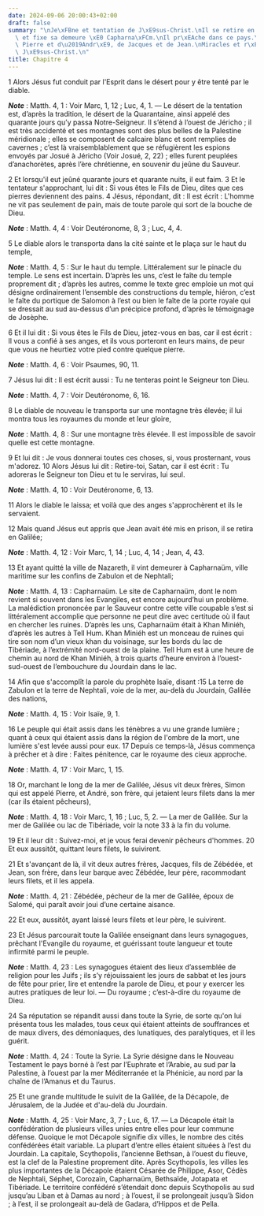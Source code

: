 ```yaml
---
date: 2024-09-06 20:00:43+02:00
draft: false
summary: "\nJe\xFBne et tentation de J\xE9sus-Christ.\nIl se retire en Galil\xE9e\
  \ et fixe sa demeure \xE0 Capharna\xFCm.\nIl pr\xEAche dans ce pays.\nVocation de\
  \ Pierre et d\u2019Andr\xE9, de Jacques et de Jean.\nMiracles et r\xE9putation de\
  \ J\xE9sus-Christ.\n"
title: Chapitre 4
---
```





1 Alors Jésus fut conduit par l'Esprit dans le désert pour y être tenté par le diable.

***Note*** :  Matth. 4, 1 : Voir Marc, 1, 12 ; Luc, 4, 1. ― Le désert de la tentation est, d’après la tradition, le désert de la Quarantaine, ainsi appelé des quarante jours qu’y passa Notre-Seigneur. Il s’étend à l’ouest de Jéricho ; il est très accidenté et ses montagnes sont des plus belles de la Palestine méridionale ; elles se composent de calcaire blanc et sont remplies de cavernes ; c’est là vraisemblablement que se réfugièrent les espions envoyés par Josué à Jéricho (Voir Josué, 2, 22) ; elles furent peuplées d’anachorètes, après l’ère chrétienne, en souvenir du jeûne du Sauveur.

2 Et lorsqu'il eut jeûné quarante jours et quarante nuits, il eut faim. 3 Et le tentateur s'approchant, lui dit : Si vous êtes le Fils de Dieu, dites que ces pierres deviennent des pains. 4 Jésus, répondant, dit : Il est écrit : L'homme ne vit pas seulement de pain, mais de toute parole qui sort de la bouche de Dieu.

***Note*** :  Matth. 4, 4 : Voir Deutéronome, 8, 3 ; Luc, 4, 4.

5 Le diable alors le transporta dans la cité sainte et le plaça sur le haut du temple,

***Note*** :  Matth. 4, 5 : Sur le haut du temple. Littéralement sur le pinacle du temple. Le sens est incertain. D’après les uns, c’est le faîte du temple proprement dit ; d’après les autres, comme le texte grec emploie un mot qui désigne ordinairement l’ensemble des constructions du temple, hiéron, c’est le faîte du portique de Salomon à l’est ou bien le faîte de la porte royale qui se dressait au sud au-dessus d’un précipice profond, d’après le témoignage de Josèphe.

6 Et il lui dit : Si vous êtes le Fils de Dieu, jetez-vous en bas, car il est écrit : Il vous a confié à ses anges, et ils vous porteront en leurs mains, de peur que vous ne heurtiez votre pied contre quelque pierre.

***Note*** :  Matth. 4, 6 : Voir Psaumes, 90, 11.

7 Jésus lui dit : Il est écrit aussi : Tu ne tenteras point le Seigneur ton Dieu.

***Note*** :  Matth. 4, 7 : Voir Deutéronome, 6, 16.

8 Le diable de nouveau le transporta sur une montagne très élevée; il lui montra tous les royaumes du monde et leur gloire,

***Note*** :  Matth. 4, 8 : Sur une montagne très élevée. Il est impossible de savoir quelle est cette montagne.

9 Et lui dit : Je vous donnerai toutes ces choses, si, vous prosternant, vous m'adorez. 10 Alors Jésus lui dit : Retire-toi, Satan, car il est écrit : Tu adoreras le Seigneur ton Dieu et tu le serviras, lui seul.

***Note*** :  Matth. 4, 10 : Voir Deutéronome, 6, 13.

11 Alors le diable le laissa; et voilà que des anges s'approchèrent et ils le servaient.


12 Mais quand Jésus eut appris que Jean avait été mis en prison, il se retira en Galilée;

***Note*** :  Matth. 4, 12 : Voir Marc, 1, 14 ; Luc, 4, 14 ; Jean, 4, 43.

13 Et ayant quitté la ville de Nazareth, il vint demeurer à Capharnaüm, ville maritime sur les confins de Zabulon et de Nephtali;

***Note*** :  Matth. 4, 13 : Capharnaüm. Le site de Capharnaüm, dont le nom revient si souvent dans les Evangiles, est encore aujourd’hui un problème. La malédiction prononcée par le Sauveur contre cette ville coupable s’est si littéralement accomplie que personne ne peut dire avec certitude où il faut en chercher les ruines. D’après les uns, Capharnaüm était à Khan Miniéh, d’après les autres à Tell Hum. Khan Miniéh est un monceau de ruines qui tire son nom d’un vieux khan du voisinage, sur les bords du lac de Tibériade, à l’extrémité nord-ouest de la plaine. Tell Hum est à une heure de chemin au nord de Khan Miniéh, à trois quarts d’heure environ à l’ouest-sud-ouest de l’embouchure du Jourdain dans le lac.

14 Afin que s'accomplît la parole du prophète Isaïe, disant :15 La terre de Zabulon et la terre de Nephtali, voie de la mer, au-delà du Jourdain, Galilée des nations,

***Note*** :  Matth. 4, 15 : Voir Isaïe, 9, 1.

16 Le peuple qui était assis dans les ténèbres a vu une grande lumière ; quant à ceux qui étaient assis dans la région de l'ombre de la mort, une lumière s'est levée aussi pour eux. 17 Depuis ce temps-là, Jésus commença à prêcher et à dire : Faites pénitence, car le royaume des cieux approche.

***Note*** :  Matth. 4, 17 : Voir Marc, 1, 15.


18 Or, marchant le long de la mer de Galilée, Jésus vit deux frères, Simon qui est appelé Pierre, et André, son frère, qui jetaient leurs filets dans la mer (car ils étaient pêcheurs),

***Note*** :  Matth. 4, 18 : Voir Marc, 1, 16 ; Luc, 5, 2. ― La mer de Galilée. Sur la mer de Galilée ou lac de Tibériade, voir la note 33 à la fin du volume.

19 Et il leur dit : Suivez-moi, et je vous ferai devenir pêcheurs d'hommes. 20 Et eux aussitôt, quittant leurs filets, le suivirent.

21 Et s'avançant de là, il vit deux autres frères, Jacques, fils de Zébédée, et Jean, son frère, dans leur barque avec Zébédée, leur père, racommodant leurs filets, et il les appela.

***Note*** :  Matth. 4, 21 : Zébédée, pécheur de la mer de Galilée, époux de Salomé, qui paraît avoir joui d’une certaine aisance.

22 Et eux, aussitôt, ayant laissé leurs filets et leur père, le suivirent.


23 Et Jésus parcourait toute la Galilée enseignant dans leurs synagogues, prêchant l'Evangile du royaume, et guérissant toute langueur et toute infirmité parmi le peuple.

***Note*** :  Matth. 4, 23 : Les synagogues étaient des lieux d’assemblée de religion pour les Juifs ; ils s’y réjouissaient les jours de sabbat et les jours de fête pour prier, lire et entendre la parole de Dieu, et pour y exercer les autres pratiques de leur loi. ― Du royaume ; c’est-à-dire du royaume de Dieu.

24 Sa réputation se répandit aussi dans toute la Syrie, de sorte qu'on lui présenta tous les malades, tous ceux qui étaient atteints de souffrances et de maux divers, des démoniaques, des lunatiques, des paralytiques, et il les guérit.

***Note*** :  Matth. 4, 24 : Toute la Syrie. La Syrie désigne dans le Nouveau Testament le pays borné à l’est par l’Euphrate et l’Arabie, au sud par la Palestine, à l’ouest par la mer Méditerranée et la Phénicie, au nord par la chaîne de l’Amanus et du Taurus.

25 Et une grande multitude le suivit de la Galilée, de la Décapole, de Jérusalem, de la Judée et d'au-delà du Jourdain.

***Note*** :  Matth. 4, 25 : Voir Marc, 3, 7 ; Luc, 6, 17. ― La Décapole était la confédération de plusieurs villes unies entre elles pour leur commune défense. Quoique le mot Décapole signifie dix villes, le nombre des cités confédérées était variable. La plupart d’entre elles étaient situées à l’est du Jourdain. La capitale, Scythopolis, l’ancienne Bethsan, à l’ouest du fleuve, est la clef de la Palestine proprement dite. Après Scythopolis, les villes les plus importantes de la Décapole étaient Césarée de Philippe, Asor, Cédès de Nephtali, Séphet, Corozaïn, Capharnaüm, Bethsaïde, Jotapata et Tibériade. Le territoire confédéré s’étendait donc depuis Scythopolis au sud jusqu’au Liban et à Damas au nord ; à l’ouest, il se prolongeait jusqu’à Sidon ; à l’est, il se prolongeait au-delà de Gadara, d’Hippos et de Pella.

